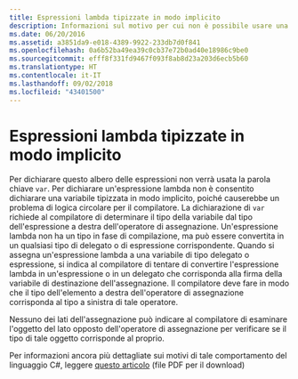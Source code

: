 ```yaml
---
title: Espressioni lambda tipizzate in modo implicito
description: Informazioni sul motivo per cui non è possibile usare una dichiarazione di variabile tipizzata in modo implicito per dichiarare un'espressione lambda.
ms.date: 06/20/2016
ms.assetid: a3851da9-e018-4389-9922-233db7d0f841
ms.openlocfilehash: 0a6b52ba49ea39c0cb37e72b0ad40e18986c9be0
ms.sourcegitcommit: efff8f331fd9467f093f8ab8d23a203d6ecb5b60
ms.translationtype: HT
ms.contentlocale: it-IT
ms.lasthandoff: 09/02/2018
ms.locfileid: "43401500"
---
```

# <a name="implicitly-typed-lambda-expressions"></a>Espressioni lambda tipizzate in modo implicito

Per dichiarare questo albero delle espressioni non verrà usata la parola chiave `var`. Per dichiarare un'espressione lambda non è consentito dichiarare una variabile tipizzata in modo implicito,
poiché causerebbe un problema di logica circolare per il compilatore. La dichiarazione di `var` richiede al compilatore di determinare il tipo della variabile dal tipo dell'espressione a destra dell'operatore di assegnazione. Un'espressione lambda non ha un tipo in fase di compilazione, ma può essere convertita in un qualsiasi tipo di delegato o di espressione corrispondente. Quando si assegna un'espressione lambda a una variabile di tipo delegato o espressione, si indica al compilatore di tentare di convertire l'espressione lambda in un'espressione o in un delegato che corrisponda alla firma della variabile di destinazione dell'assegnazione. Il compilatore deve fare in modo che il tipo dell'elemento a destra dell'operatore di assegnazione corrisponda al tipo a sinistra di tale operatore. 

Nessuno dei lati dell'assegnazione può indicare al compilatore di esaminare l'oggetto del lato opposto dell'operatore di assegnazione per verificare se il tipo di tale oggetto corrisponde al proprio.

Per informazioni ancora più dettagliate sui motivi di tale comportamento del linguaggio C#, leggere [questo articolo](https://download.microsoft.com/download/5/4/B/54B83DFE-D7AA-4155-9687-B0CF58FF65D7/type-inference.pdf) (file PDF per il download)


